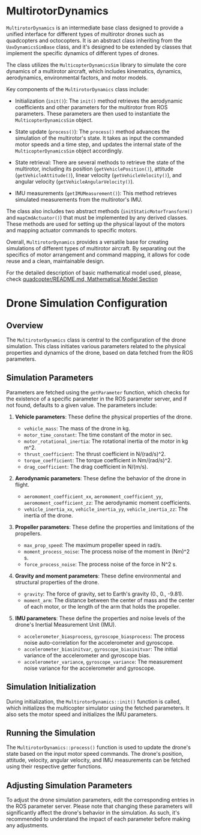 # MultirotorDynamics

`MultirotorDynamics` is an intermediate base class designed to provide a unified interface for different types of multirotor drones such as quadcopters and octocopters. It is an abstract class inheriting from the `UavDynamicsSimBase` class, and it's designed to be extended by classes that implement the specific dynamics of different types of drones. 

The class utilizes the `MulticopterDynamicsSim` library to simulate the core dynamics of a multirotor aircraft, which includes kinematics, dynamics, aerodynamics, environmental factors, and motor models.

Key components of the `MultirotorDynamics` class include:

- Initialization (`init()`): The `init()` method retrieves the aerodynamic coefficients and other parameters for the multirotor from ROS parameters. These parameters are then used to instantiate the `MulticopterDynamicsSim` object.

- State update (`process()`): The `process()` method advances the simulation of the multirotor's state. It takes as input the commanded motor speeds and a time step, and updates the internal state of the `MulticopterDynamicsSim` object accordingly.

- State retrieval: There are several methods to retrieve the state of the multirotor, including its position (`getVehiclePosition()`), attitude (`getVehicleAttitude()`), linear velocity (`getVehicleVelocity()`), and angular velocity (`getVehicleAngularVelocity()`).

- IMU measurements (`getIMUMeasurement()`): This method retrieves simulated measurements from the multirotor's IMU.

The class also includes two abstract methods (`initStaticMotorTransform()` and `mapCmdActuator()`) that must be implemented by any derived classes. These methods are used for setting up the physical layout of the motors and mapping actuator commands to specific motors.

Overall, `MultirotorDynamics` provides a versatile base for creating simulations of different types of multirotor aircraft. By separating out the specifics of motor arrangement and command mapping, it allows for code reuse and a clean, maintainable design.


For the detailed description of basic mathematical model used, please, check [quadcopter/README.md, Mathematical Model Section](../quadcopter/README.md)


# Drone Simulation Configuration 

## Overview

The `MultirotorDynamics` class is central to the configuration of the drone simulation. This class initiates various parameters related to the physical properties and dynamics of the drone, based on data fetched from the ROS parameters. 

## Simulation Parameters

Parameters are fetched using the `getParameter` function, which checks for the existence of a specific parameter in the ROS parameter server, and if not found, defaults to a given value. The parameters include:

1. **Vehicle parameters**: These define the physical properties of the drone.
   - `vehicle_mass`: The mass of the drone in kg.
   - `motor_time_constant`: The time constant of the motor in sec.
   - `motor_rotational_inertia`: The rotational inertia of the motor in kg m^2.
   - `thrust_coefficient`: The thrust coefficient in N/(rad/s)^2.
   - `torque_coefficient`: The torque coefficient in Nm/(rad/s)^2.
   - `drag_coefficient`: The drag coefficient in N/(m/s).

2. **Aerodynamic parameters**: These define the behavior of the drone in flight.
   - `aeromoment_coefficient_xx`, `aeromoment_coefficient_yy`, `aeromoment_coefficient_zz`: The aerodynamic moment coefficients.
   - `vehicle_inertia_xx`, `vehicle_inertia_yy`, `vehicle_inertia_zz`: The inertia of the drone.

3. **Propeller parameters**: These define the properties and limitations of the propellers.
   - `max_prop_speed`: The maximum propeller speed in rad/s.
   - `moment_process_noise`: The process noise of the moment in (Nm)^2 s.
   - `force_process_noise`: The process noise of the force in N^2 s.

4. **Gravity and moment parameters**: These define environmental and structural properties of the drone.
   - `gravity`: The force of gravity, set to Earth's gravity (0., 0., -9.81).
   - `moment_arm`: The distance between the center of mass and the center of each motor, or the length of the arm that holds the propeller.

5. **IMU parameters**: These define the properties and noise levels of the drone's Inertial Measurement Unit (IMU).
   - `accelerometer_biasprocess`, `gyroscope_biasprocess`: The process noise auto-correlation for the accelerometer and gyroscope.
   - `accelerometer_biasinitvar`, `gyroscope_biasinitvar`: The initial variance of the accelerometer and gyroscope bias.
   - `accelerometer_variance`, `gyroscope_variance`: The measurement noise variance for the accelerometer and gyroscope.

## Simulation Initialization

During initialization, the `MultirotorDynamics::init()` function is called, which initializes the multicopter simulator using the fetched parameters. It also sets the motor speed and initializes the IMU parameters.

## Running the Simulation

The `MultirotorDynamics::process()` function is used to update the drone's state based on the input motor speed commands. The drone's position, attitude, velocity, angular velocity, and IMU measurements can be fetched using their respective getter functions.

## Adjusting Simulation Parameters

To adjust the drone simulation parameters, edit the corresponding entries in the ROS parameter server. Please note that changing these parameters will significantly affect the drone's behavior in the simulation. As such, it's recommended to understand the impact of each parameter before making any adjustments.